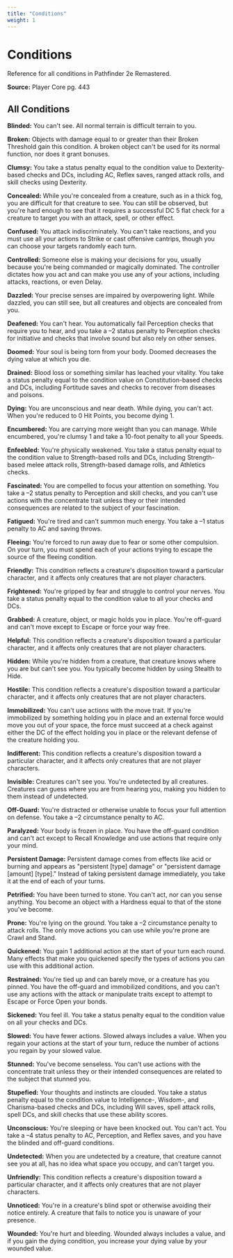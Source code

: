 ```yaml
---
title: "Conditions"
weight: 1
---
```


# Conditions

Reference for all conditions in Pathfinder 2e Remastered.

**Source:** Player Core pg. 443

## All Conditions

**Blinded:** You can't see. All normal terrain is difficult terrain to you.

**Broken:** Objects with damage equal to or greater than their Broken Threshold gain this condition. A broken object can't be used for its normal function, nor does it grant bonuses.

**Clumsy:** You take a status penalty equal to the condition value to Dexterity-based checks and DCs, including AC, Reflex saves, ranged attack rolls, and skill checks using Dexterity.

**Concealed:** While you're concealed from a creature, such as in a thick fog, you are difficult for that creature to see. You can still be observed, but you're hard enough to see that it requires a successful DC 5 flat check for a creature to target you with an attack, spell, or other effect.

**Confused:** You attack indiscriminately. You can't take reactions, and you must use all your actions to Strike or cast offensive cantrips, though you can choose your targets randomly each turn.

**Controlled:** Someone else is making your decisions for you, usually because you're being commanded or magically dominated. The controller dictates how you act and can make you use any of your actions, including attacks, reactions, or even Delay.

**Dazzled:** Your precise senses are impaired by overpowering light. While dazzled, you can still see, but all creatures and objects are concealed from you.

**Deafened:** You can't hear. You automatically fail Perception checks that require you to hear, and you take a –2 status penalty to Perception checks for initiative and checks that involve sound but also rely on other senses.

**Doomed:** Your soul is being torn from your body. Doomed decreases the dying value at which you die.

**Drained:** Blood loss or something similar has leached your vitality. You take a status penalty equal to the condition value on Constitution-based checks and DCs, including Fortitude saves and checks to recover from diseases and poisons.

**Dying:** You are unconscious and near death. While dying, you can't act. When you're reduced to 0 Hit Points, you become dying 1.

**Encumbered:** You are carrying more weight than you can manage. While encumbered, you're clumsy 1 and take a 10-foot penalty to all your Speeds.

**Enfeebled:** You're physically weakened. You take a status penalty equal to the condition value to Strength-based rolls and DCs, including Strength-based melee attack rolls, Strength-based damage rolls, and Athletics checks.

**Fascinated:** You are compelled to focus your attention on something. You take a –2 status penalty to Perception and skill checks, and you can't use actions with the concentrate trait unless they or their intended consequences are related to the subject of your fascination.

**Fatigued:** You're tired and can't summon much energy. You take a –1 status penalty to AC and saving throws.

**Fleeing:** You're forced to run away due to fear or some other compulsion. On your turn, you must spend each of your actions trying to escape the source of the fleeing condition.

**Friendly:** This condition reflects a creature's disposition toward a particular character, and it affects only creatures that are not player characters.

**Frightened:** You're gripped by fear and struggle to control your nerves. You take a status penalty equal to the condition value to all your checks and DCs.

**Grabbed:** A creature, object, or magic holds you in place. You're off-guard and can't move except to Escape or force your way free.

**Helpful:** This condition reflects a creature's disposition toward a particular character, and it affects only creatures that are not player characters.

**Hidden:** While you're hidden from a creature, that creature knows where you are but can't see you. You typically become hidden by using Stealth to Hide.

**Hostile:** This condition reflects a creature's disposition toward a particular character, and it affects only creatures that are not player characters.

**Immobilized:** You can't use actions with the move trait. If you're immobilized by something holding you in place and an external force would move you out of your space, the force must succeed at a check against either the DC of the effect holding you in place or the relevant defense of the creature holding you.

**Indifferent:** This condition reflects a creature's disposition toward a particular character, and it affects only creatures that are not player characters.

**Invisible:** Creatures can't see you. You're undetected by all creatures. Creatures can guess where you are from hearing you, making you hidden to them instead of undetected.

**Off-Guard:** You're distracted or otherwise unable to focus your full attention on defense. You take a –2 circumstance penalty to AC.

**Paralyzed:** Your body is frozen in place. You have the off-guard condition and can't act except to Recall Knowledge and use actions that require only your mind.

**Persistent Damage:** Persistent damage comes from effects like acid or burning and appears as "persistent [type] damage" or "persistent damage [amount] [type]." Instead of taking persistent damage immediately, you take it at the end of each of your turns.

**Petrified:** You have been turned to stone. You can't act, nor can you sense anything. You become an object with a Hardness equal to that of the stone you've become.

**Prone:** You're lying on the ground. You take a –2 circumstance penalty to attack rolls. The only move actions you can use while you're prone are Crawl and Stand.

**Quickened:** You gain 1 additional action at the start of your turn each round. Many effects that make you quickened specify the types of actions you can use with this additional action.

**Restrained:** You're tied up and can barely move, or a creature has you pinned. You have the off-guard and immobilized conditions, and you can't use any actions with the attack or manipulate traits except to attempt to Escape or Force Open your bonds.

**Sickened:** You feel ill. You take a status penalty equal to the condition value on all your checks and DCs.

**Slowed:** You have fewer actions. Slowed always includes a value. When you regain your actions at the start of your turn, reduce the number of actions you regain by your slowed value.

**Stunned:** You've become senseless. You can't use actions with the concentrate trait unless they or their intended consequences are related to the subject that stunned you.

**Stupefied:** Your thoughts and instincts are clouded. You take a status penalty equal to the condition value to Intelligence-, Wisdom-, and Charisma-based checks and DCs, including Will saves, spell attack rolls, spell DCs, and skill checks that use these ability scores.

**Unconscious:** You're sleeping or have been knocked out. You can't act. You take a –4 status penalty to AC, Perception, and Reflex saves, and you have the blinded and off-guard conditions.

**Undetected:** When you are undetected by a creature, that creature cannot see you at all, has no idea what space you occupy, and can't target you.

**Unfriendly:** This condition reflects a creature's disposition toward a particular character, and it affects only creatures that are not player characters.

**Unnoticed:** You're in a creature's blind spot or otherwise avoiding their notice entirely. A creature that fails to notice you is unaware of your presence.

**Wounded:** You're hurt and bleeding. Wounded always includes a value, and if you gain the dying condition, you increase your dying value by your wounded value.